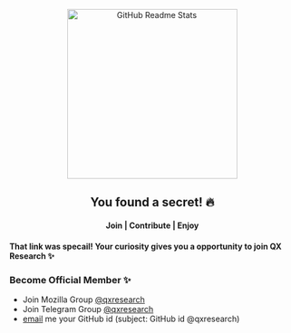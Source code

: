 <p align="center">
 <img width="300px" src="https://github.com/xiaowuc2/xiaowuc2/blob/master/source/medal.png" align="center" alt="GitHub Readme Stats" />
 <h2 align="center">You found a secret! 🔥</h2>
 <h4 align="center">Join | Contribute | Enjoy</h4></p>
</p>
  <p align="center">


#### That link was specail! Your curiosity gives you a opportunity to join QX Research ✨

### Become Official Member ✨

* Join Mozilla Group [@qxresearch](https://community.mozilla.org/en/groups/qx-research/)
* Join Telegram Group [@qxresearch](https://t.me/qxresearch)
* <a href = "mailto: rohitmandal814566@gmail.com">email</a> me your GitHub id (subject: GitHub id @qxresearch)
